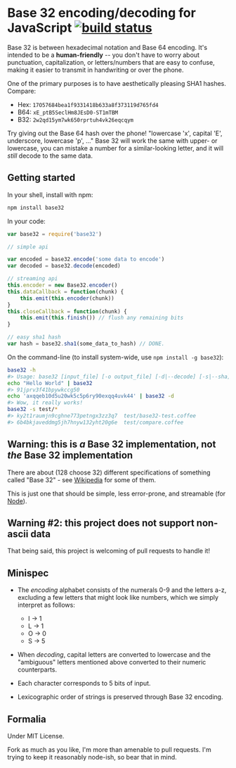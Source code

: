 # Base 32 encoding/decoding for JavaScript [![build status](https://secure.travis-ci.org/agnoster/base32-js.png?branch=master)](http://travis-ci.org/agnoster/base32-js)

Base 32 is between hexadecimal notation and Base 64 encoding. It's intended to be a **human-friendly** -- you don't have to worry about punctuation, capitalization, or letters/numbers that are easy to confuse, making it easier to transmit in handwriting or over the phone.

One of the primary purposes is to have aesthetically pleasing SHA1 hashes. Compare:

 - Hex: `17O57684bea1f9331418b633a8f373119d765fd4`
 - B64: `xE_ptB5SeclHm8JEsD0-ST1mTBM`
 - B32: `2w2qd15ym7wk650rprtuh4vk26eqcqym`

Try giving out the Base 64 hash over the phone! "lowercase 'x', capital 'E', underscore, lowercase 'p', ..." Base 32 will work the same with upper- or lowercase, you can mistake a number for a similar-looking letter, and it will *still* decode to the same data.

## Getting started

In your shell, install with npm:

```sh
npm install base32
```

In your code:

```javascript
var base32 = require('base32')

// simple api

var encoded = base32.encode('some data to encode')
var decoded = base32.decode(encoded)

// streaming api
this.encoder = new Base32.encoder()
this.dataCallback = function(chunk) {
    this.emit(this.encoder(chunk))
}
this.closeCallback = function(chunk) {
    this.emit(this.finish()) // flush any remaining bits
}

// easy sha1 hash
var hash = base32.sha1(some_data_to_hash) // DONE.
```

On the command-line (to install system-wide, use `npm install -g base32`):

```sh
base32 -h
#> Usage: base32 [input_file] [-o output_file] [-d|--decode] [-s|--sha]
echo "Hello World" | base32
#> 91jprv3f41bpywkccg50
echo 'axqqeb10d5u20wk5c5p6ry90exqq4uvk44' | base32 -d
#> Wow, it really works!
base32 -s test/*
#> ky2t1raumjn9cghne773petngx3zz3q7  test/base32-test.coffee
#> 6b4bkjaveddmg5jh7hnyw132yht20g6e  test/compare.coffee
```

## Warning: this is *a* Base 32 implementation, not *the* Base 32 implementation

There are about (128 choose 32) different specifications of something called "Base 32" - see [Wikipedia](http://en.wikipedia.org/wiki/Base_32) for some of them.

This is just one that should be simple, less error-prone, and streamable (for [Node](http://nodejs.org)).

## Warning #2: this project does not support non-ascii data 

That being said, this project is welcoming of pull requests to handle it!
## Minispec

- The *encoding* alphabet consists of the numerals 0-9 and the letters a-z, excluding a few letters that might look like numbers, which we simply interpret as follows:

  - I -> 1
  - L -> 1
  - O -> 0
  - S -> 5

- When *decoding*, capital letters are converted to lowercase and the "ambiguous" letters mentioned above converted to their numeric counterparts.
- Each character corresponds to 5 bits of input.
- Lexicographic order of strings is preserved through Base 32 encoding.

## Formalia

Under MIT License.

Fork as much as you like, I'm more than amenable to pull requests. I'm trying to keep it reasonably node-ish, so bear that in mind.
